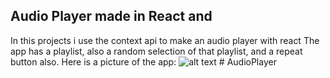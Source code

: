 ## Audio Player made in React and 
In this projects i use the context api to make an audio player with react
The app has a playlist, also a random selection of that playlist, and a repeat button also.
Here is a picture of the app:
![alt text]( https://ramagg.com/img/AudioPlayer.png "React Audio Player")
#   A u d i o P l a y e r  
 
